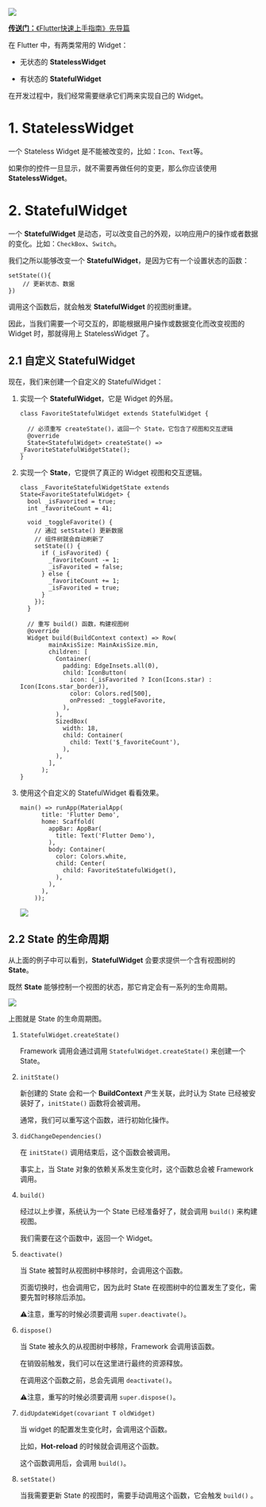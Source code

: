 [![](https://raw.githubusercontent.com/chenBingX/img/master/Flutter/Flutter快速上手指南封面2.JPG)](https://juejin.im/post/5c8f8e62e51d456a0f23d0fe)

[**传送门：**《Flutter快速上手指南》先导篇](https://juejin.im/post/5c8f8e62e51d456a0f23d0fe)

在 Flutter 中，有两类常用的 Widget：
  
-   无状态的 **StatelessWidget**
  
  
- 有状态的 **StatefulWidget**

在开发过程中，我们经常需要继承它们两来实现自己的 Widget。


# 1. StatelessWidget

一个 Stateless Widget 是不能被改变的，比如：`Icon`、`Text`等。  

如果你的控件一旦显示，就不需要再做任何的变更，那么你应该使用 **StatelessWidget**。

# 2. StatefulWidget

一个 **StatefulWidget** 是动态，可以改变自己的外观，以响应用户的操作或者数据的变化。比如：`CheckBox`、`Switch`。  

我们之所以能够改变一个 **StatefulWidget**，是因为它有一个设置状态的函数：  

```
setState((){
    // 更新状态、数据
})
```

调用这个函数后，就会触发 **StatefulWidget** 的视图树重建。

因此，当我们需要一个可交互的，即能根据用户操作或数据变化而改变视图的 Widget
时，那就得用上 StatelessWidget 了。

## 2.1 自定义 StatefulWidget

现在，我们来创建一个自定义的 StatefulWidget：



1. 实现一个 **StatefulWidget**，它是 Widget 的外层。
    
    
    ```
    class FavoriteStatefulWidget extends StatefulWidget {
    
      // 必须重写 createState()，返回一个 State，它包含了视图和交互逻辑
      @override
      State<StatefulWidget> createState() => _FavoriteStatefulWidgetState();
    }
    ```


2. 实现一个 **State**，它提供了真正的 Widget 视图和交互逻辑。  
    
    ```
    class _FavoriteStatefulWidgetState extends State<FavoriteStatefulWidget> {
      bool _isFavorited = true;
      int _favoriteCount = 41;
    
      void _toggleFavorite() {
        // 通过 setState() 更新数据
        // 组件树就会自动刷新了
        setState(() {
          if (_isFavorited) {
            _favoriteCount -= 1;
            _isFavorited = false;
          } else {
            _favoriteCount += 1;
            _isFavorited = true;
          }
        });
      }
    
      // 重写 build() 函数，构建视图树
      @override
      Widget build(BuildContext context) => Row(
            mainAxisSize: MainAxisSize.min,
            children: [
              Container(
                padding: EdgeInsets.all(0),
                child: IconButton(
                  icon: (_isFavorited ? Icon(Icons.star) : Icon(Icons.star_border)),
                  color: Colors.red[500],
                  onPressed: _toggleFavorite,
                ),
              ),
              SizedBox(
                width: 18,
                child: Container(
                  child: Text('$_favoriteCount'),
                ),
              ),
            ],
          );
    }
    ```


3. 使用这个自定义的 StatefulWidget 看看效果。
    
    ```
    main() => runApp(MaterialApp(
          title: 'Flutter Demo',
          home: Scaffold(
            appBar: AppBar(
              title: Text('Flutter Demo'),
            ),
            body: Container(
              color: Colors.white,
              child: Center(
                child: FavoriteStatefulWidget(),
              ),
            ),
          ),
        ));
    ```  
    
    ![](https://raw.githubusercontent.com/chenBingX/img/master/Flutter/Flutter-demo8.png)  
    
 
## 2.2 State 的生命周期

从上面的例子中可以看到，**StatefulWidget** 会要求提供一个含有视图树的 **State**。

既然 **State** 能够控制一个视图的状态，那它肯定会有一系列的生命周期。

![](https://raw.githubusercontent.com/chenBingX/img/master/Flutter/State生命周期2.png)

上图就是 State 的生命周期图。  

1. `StatefulWidget.createState()` 
    
    Framework 调用会通过调用
   `StatefulWidget.createState()` 来创建一个 State。

2. `initState()`  
    
    新创建的 State 会和一个 **BuildContext** 产生关联，此时认为
   State 已经被安装好了，`initState()` 函数将会被调用。  
   
   通常，我们可以重写这个函数，进行初始化操作。  
   
3. `didChangeDependencies()`  
    
    在 `initState()` 调用结束后，这个函数会被调用。  
    
    事实上，当 State 对象的依赖关系发生变化时，这个函数总会被 Framework 调用。  
    
4. `build()`  
    
    经过以上步骤，系统认为一个 State 已经准备好了，就会调用 `build()` 来构建视图。  
    
    我们需要在这个函数中，返回一个 Widget。  
    
    
5. `deactivate()`  
    
    当 State 被暂时从视图树中移除时，会调用这个函数。  
    
    页面切换时，也会调用它，因为此时 State
    在视图树中的位置发生了变化，需要先暂时移除后添加。
    
    ⚠️注意，重写的时候必须要调用 `super.deactivate()`。
    
 
6. `dispose()`
    
    当 State 被永久的从视图树中移除，Framework 会调用该函数。  
    
    在销毁前触发，我们可以在这里进行最终的资源释放。  
    
    在调用这个函数之前，总会先调用 `deactivate()`。
    
    ⚠️注意，重写的时候必须要调用 `super.dispose()`。


7. `didUpdateWidget(covariant T oldWidget)`  
    
    当 widget 的配置发生变化时，会调用这个函数。  
    
    比如，**Hot-reload** 的时候就会调用这个函数。  
    
    这个函数调用后，会调用 `build()`。  
    
8. `setState()`  
    
    当我需要更新 State 的视图时，需要手动调用这个函数，它会触发 `build()` 。